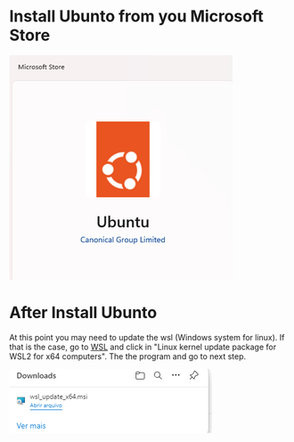 # Install Ubunto from you Microsoft Store
![UBUNTO](images/ubunto.png)

# After Install Ubunto
At this point you may need to update the wsl (Windows system for linux). If that is the case, go to [WSL](https://aka.ms/wsl2kernel) and click in "Linux kernel update package for WSL2 for x64 computers". The the program and go to next step. 

![WSL_UPDATE](images/wsl_update.png)